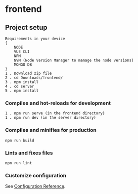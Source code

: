 # frontend

## Project setup

```
Requirements in your device
{
    NODE
    VUE CLI
    NPM
    NVM (Node Version Manager to manage the node versions)
    MONGO DB
}
1 . Download zip file
2 . cd Downloads/frontend/
3 . npm install
4 . cd server
5 . npm install
```

### Compiles and hot-reloads for development

```
1 . npm run serve (in the frontend directory)
1 . npm run dev (in the server directory)
```

### Compiles and minifies for production

```
npm run build
```

### Lints and fixes files

```
npm run lint
```

### Customize configuration

See [Configuration Reference](https://cli.vuejs.org/config/).
